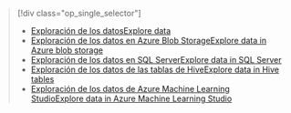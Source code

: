 > [!div class="op_single_selector"]
> * [<span data-ttu-id="0bfc2-101">Exploración de los datos</span><span class="sxs-lookup"><span data-stu-id="0bfc2-101">Explore data</span></span>](../articles/machine-learning/machine-learning-data-science-explore-data.md)
> * [<span data-ttu-id="0bfc2-102">Exploración de los datos en Azure Blob Storage</span><span class="sxs-lookup"><span data-stu-id="0bfc2-102">Explore data in Azure blob storage</span></span>](../articles/machine-learning/machine-learning-data-science-explore-data-blob.md)
> * [<span data-ttu-id="0bfc2-103">Exploración de los datos en SQL Server</span><span class="sxs-lookup"><span data-stu-id="0bfc2-103">Explore data in SQL Server</span></span>](../articles/machine-learning/machine-learning-data-science-explore-data-sql-server.md)
> * [<span data-ttu-id="0bfc2-104">Exploración de los datos de las tablas de Hive</span><span class="sxs-lookup"><span data-stu-id="0bfc2-104">Explore data in Hive tables</span></span>](../articles/machine-learning/machine-learning-data-science-explore-data-hive-tables.md)
> * [<span data-ttu-id="0bfc2-105">Exploración de los datos de Azure Machine Learning Studio</span><span class="sxs-lookup"><span data-stu-id="0bfc2-105">Explore data in Azure Machine Learning Studio</span></span>](https://azure.microsoft.com/documentation/videos/preprocessing-data-in-azure-ml-studio/)
> 
> 

